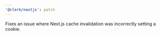 ```yaml
---
'@clerk/nextjs': patch
---
```


Fixes an issue where Next.js cache invalidation was incorrectly setting a cookie.
